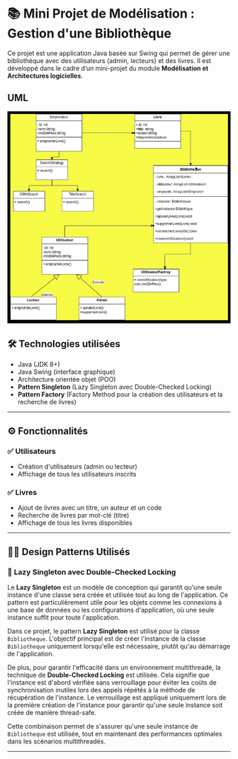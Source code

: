 # 📚 Mini Projet de Modélisation : Gestion d'une Bibliothèque

Ce projet est une application Java basée sur Swing qui permet de gérer une bibliothèque avec des utilisateurs (admin, lecteurs) et des livres. Il est développé dans le cadre d’un mini-projet du module **Modélisation et Architectures logicielles**.

##  UML

![UML Diagram of Library Classes](02.png)



## 🛠️ Technologies utilisées

- Java (JDK 8+)
- Java Swing (interface graphique)
- Architecture orientée objet (POO)
- **Pattern Singleton** (Lazy Singleton avec Double-Checked Locking)
- **Pattern Factory** (Factory Method pour la création des utilisateurs et la recherche de livres)

---

## ⚙️ Fonctionnalités

### ✅ Utilisateurs
- Création d'utilisateurs (admin ou lecteur)
- Affichage de tous les utilisateurs inscrits

### ✅ Livres
- Ajout de livres avec un titre, un auteur et un code
- Recherche de livres par mot-clé (titre)
- Affichage de tous les livres disponibles

---

## 🧑‍💻 Design Patterns Utilisés

### 🔹 **Lazy Singleton avec Double-Checked Locking**

Le **Lazy Singleton** est un modèle de conception qui garantit qu'une seule instance d'une classe sera créée et utilisée tout au long de l'application. Ce pattern est particulièrement utile pour les objets comme les connexions à une base de données ou les configurations d'application, où une seule instance suffit pour toute l'application.

Dans ce projet, le pattern **Lazy Singleton** est utilisé pour la classe `Bibliotheque`. L'objectif principal est de créer l'instance de la classe `Bibliotheque` uniquement lorsqu'elle est nécessaire, plutôt qu'au démarrage de l'application.

De plus, pour garantir l'efficacité dans un environnement multithreadé, la technique de **Double-Checked Locking** est utilisée. Cela signifie que l'instance est d'abord vérifiée sans verrouillage pour éviter les coûts de synchronisation inutiles lors des appels répétés à la méthode de récupération de l'instance. Le verrouillage est appliqué uniquement lors de la première création de l'instance pour garantir qu'une seule instance soit créée de manière thread-safe.

Cette combinaison permet de s'assurer qu'une seule instance de `Bibliotheque` est utilisée, tout en maintenant des performances optimales dans les scénarios multithreadés.

---
